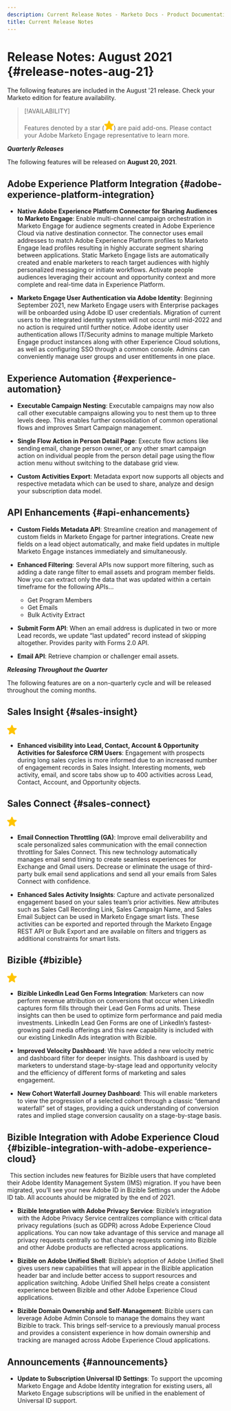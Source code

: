 ```yaml
---
description: Current Release Notes - Marketo Docs - Product Documentation
title: Current Release Notes
---
```

# Release Notes: August 2021 {#release-notes-aug-21}

The following features are included in the August '21 release. Check your Marketo edition for feature availability.

>[!AVAILABILITY]
>
>Features denoted by a star (![](assets/yellow-star.png)) are paid add-ons. Please contact your Adobe Marketo Engage representative to learn more.

**_Quarterly Releases_**

The following features will be released on **August 20, 2021**.

## Adobe Experience Platform Integration {#adobe-experience-platform-integration}

* **Native Adobe Experience Platform Connector for Sharing Audiences to Marketo Engage**: Enable multi-channel campaign orchestration in Marketo Engage for audience segments created in Adobe Experience Cloud via native destination connector. The connector uses email addresses to match Adobe Experience Platform profiles to Marketo Engage lead profiles resulting in highly accurate segment sharing between applications. Static Marketo Engage lists are automatically created and enable marketers to reach target audiences with highly personalized messaging or initiate workflows. Activate people audiences leveraging their account and opportunity context and more complete and real-time data in Experience Platform.

* **Marketo Engage User Authentication via Adobe Identity**: Beginning September 2021, new Marketo Engage users with Enterprise packages will be onboarded using Adobe ID user credentials. Migration of current users to the integrated identity system will not occur until mid-2022 and no action is required until further notice. Adobe identity user authentication allows IT/Security admins to manage multiple Marketo Engage product instances along with other Experience Cloud solutions, as well as configuring SSO through a common console. Admins can conveniently manage user groups and user entitlements in one place.

## Experience Automation {#experience-automation}

* **Executable Campaign Nesting**: Executable campaigns may now also call other executable campaigns allowing you to nest them up to three levels deep. This enables further consolidation of common operational flows and improves Smart Campaign management.

* **Single Flow Action in Person Detail Page**: Execute flow actions like sending email, change person owner, or any other smart campaign action on individual people from the person detail page using the flow action menu without switching to the database grid view.

* **Custom Activities Export**: Metadata export now supports all objects and respective metadata which can be used to share, analyze and design your subscription data model.

## API Enhancements {#api-enhancements}

* **Custom Fields Metadata API**: Streamline creation and management of custom fields in Marketo Engage for partner integrations. Create new fields on a lead object automatically, and make field updates in multiple Marketo Engage instances immediately and simultaneously.

* **Enhanced Filtering**: Several APIs now support more filtering, such as adding a date range filter to email assets and program member fields. Now you can extract only the data that was updated within a certain timeframe for the following APIs...
  * Get Program Members
  * Get Emails
  * Bulk Activity Extract

* **Submit Form API**: When an email address is duplicated in two or more Lead records, we update “last updated” record instead of skipping altogether. Provides parity with Forms 2.0 API.

* **Email API**: Retrieve champion or challenger email assets.  

**_Releasing Throughout the Quarter_**

The following features are on a non-quarterly cycle and will be released throughout the coming months.

## Sales Insight {#sales-insight}

![(star)](assets/yellow-star.png)

* **Enhanced visibility into Lead, Contact, Account & Opportunity Activities for Salesforce CRM Users**: Engagement with prospects during long sales cycles is more informed due to an increased number of engagement records in Sales Insight. Interesting moments, web activity, email, and score tabs show up to 400 activities across Lead, Contact, Account, and Opportunity objects.  

## Sales Connect {#sales-connect}

![(star)](assets/yellow-star.png)

* **Email Connection Throttling (GA)**: Improve email deliverability and scale personalized sales communication with the email connection throttling for Sales Connect. This new technology automatically manages email send timing to create seamless experiences for Exchange and Gmail users. Decrease or eliminate the usage of third-party bulk email send applications and send all your emails from Sales Connect with confidence.

* **Enhanced Sales Activity Insights**: Capture and activate personalized engagement based on your sales team’s prior activities. New attributes such as Sales Call Recording Link, Sales Campaign Name, and Sales Email Subject can be used in Marketo Engage smart lists.  These activities can be exported and reported through the Marketo Engage REST API or Bulk Export and are available on filters and triggers as additional constraints for smart lists.  

## Bizible {#bizible}

![](assets/yellow-star.png)

* **Bizible LinkedIn Lead Gen Forms Integration**: Marketers can now perform revenue attribution on conversions that occur when LinkedIn captures form fills through their Lead Gen Forms ad units. These insights can then be used to optimize form performance and paid media investments. LinkedIn Lead Gen Forms are one of LinkedIn’s fastest-growing paid media offerings and this new capability is included with our existing LinkedIn Ads integration with Bizible.  
  
* **Improved Velocity Dashboard**: We have added a new velocity metric and dashboard filter for deeper insights. This dashboard is used by marketers to understand stage-by-stage lead and opportunity velocity and the efficiency of different forms of marketing and sales engagement.

* **New Cohort Waterfall Journey Dashboard**: This will enable marketers to view the progression of a selected cohort through a classic “demand waterfall” set of stages, providing a quick understanding of conversion rates and implied stage conversion causality on a stage-by-stage basis.

## Bizible Integration with Adobe Experience Cloud {#bizible-integration-with-adobe-experience-cloud}
  
This section includes new features for Bizible users that have completed their Adobe Identity Management System (IMS) migration. If you have been migrated, you’ll see your new Adobe ID in Bizible Settings under the Adobe ID tab. All accounts ahould be migrated by the end of 2021.

* **Bizible Integration with Adobe Privacy Service**: Bizible’s integration with the Adobe Privacy Service centralizes compliance with critical data privacy regulations (such as GDPR) across Adobe Experience Cloud applications. You can now take advantage of this service and manage all privacy requests centrally so that change requests coming into Bizible and other Adobe products are reflected across applications.

* **Bizible on Adobe Unified Shell**: Bizible’s adoption of Adobe Unified Shell gives users new capabilities that will appear in the Bizible application header bar and include better access to support resources and application switching. Adobe Unified Shell helps create a consistent experience between Bizible and other Adobe Experience Cloud applications.

* **Bizible Domain Ownership and Self-Management**: Bizible users can leverage Adobe Admin Console to manage the domains they want Bizible to track. This brings self-service to a previously manual process and provides a consistent experience in how domain ownership and tracking are managed across Adobe Experience Cloud applications.

## Announcements {#announcements}

* **Update to Subscription Universal ID Settings**: To support the upcoming Marketo Engage and Adobe Identity integration for existing users, all Marketo Engage subscriptions will be unified in the enablement of Universal ID support.  
